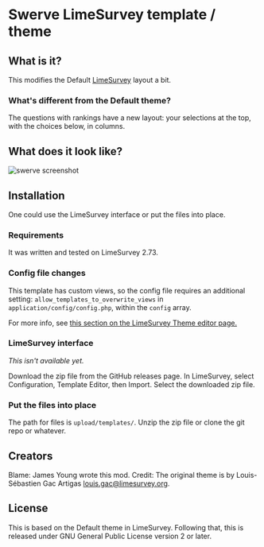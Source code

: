 # Swerve LimeSurvey template / theme

## What is it?
This modifies the Default [LimeSurvey](https://www.limesurvey.org/) layout a bit.

### What's different from the Default theme?
The questions with rankings have a new layout: your selections at the top, with the choices below, in columns.

## What does it look like?
![swerve screenshot](https://user-images.githubusercontent.com/171153/35495018-77b82b48-0473-11e8-9a81-c3bc1871dbee.png)

## Installation
One could use the LimeSurvey interface or put the files into place.

### Requirements
It was written and tested on LimeSurvey 2.73.

### Config file changes
This template has custom views, so the config file requires an additional setting: `allow_templates_to_overwrite_views` in `application/config/config.php`, within the `config` array.

For more info, see [this section on the LimeSurvey Theme editor page.](https://manual.limesurvey.org/Theme_editor#Custom_Question_Views_.28version_2.5.29)

### LimeSurvey interface
*This isn't available yet.*

Download the zip file from the GitHub releases page.
In LimeSurvey, select Configuration, Template Editor, then Import.
Select the downloaded zip file.

### Put the files into place
The path for files is `upload/templates/`.
Unzip the zip file or clone the git repo or whatever.

## Creators
Blame: James Young wrote this mod.
Credit: The original theme is by Louis-Sébastien Gac Artigas <louis.gac@limesurvey.org>.

## License
This is based on the Default theme in LimeSurvey.
Following that, this is released under GNU General Public License version 2 or later.